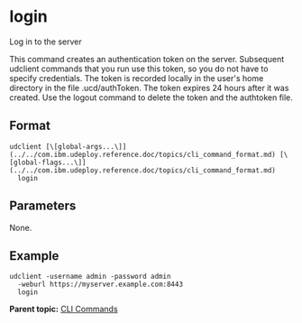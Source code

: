 # login

Log in to the server

This command creates an authentication token on the server. Subsequent udclient commands that you run use this token, so you do not have to specify credentials. The token is recorded locally in the user's home directory in the file .ucd/authToken. The token expires 24 hours after it was created. Use the logout command to delete the token and the authtoken file.

## Format

```
udclient [\[global-args...\]](../../com.ibm.udeploy.reference.doc/topics/cli_command_format.md) [\[global-flags...\]](../../com.ibm.udeploy.reference.doc/topics/cli_command_format.md)
  login
```

## Parameters

None.

## Example

```
udclient -username admin -password admin 
  -weburl https://myserver.example.com:8443
  login
```

**Parent topic:** [CLI Commands](../../com.ibm.udeploy.reference.doc/topics/cli_commands.md)


